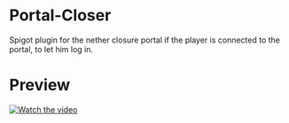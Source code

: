 # Portal-Closer
Spigot plugin for the nether closure portal if the player is connected to the portal, to let him log in.

# Preview 
[![Watch the video](https://raw.githubusercontent.com/MrOkun/files/main/view.png)](https://www.youtube.com/watch?v=1PsV6OlIjJE)
